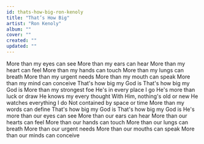 ```yaml
---
id: thats-how-big-ron-kenoly
title: "That’s How Big"
artist: "Ron Kenoly"
album: ""
cover: ""
created: ""
updated: ""
---
```


More than my eyes can see
More than my ears can hear
More than my heart can feel
More than my hands can touch
More than my lungs can breath
More than my urgent needs
More than my mouth can speak
More than my mind can conceive
That's how big my God is
That's how big my God is
More than my strongest foe
He's in every place I go
He's more than luck or draw
He knows my every thought
With Him, nothing's old or new
He watches everything I do
Not contained by space or time
More than my words can define
That's how big my God is
That's how big my God is
He's more than our eyes can see
More than our ears can hear
More than our hearts can feel
More than our hands can touch
More than our lungs can breath
More than our urgent needs
More than our mouths can speak
More than our minds can conceive